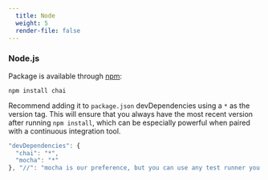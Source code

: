 ```yaml
---
  title: Node
  weight: 5
  render-file: false
---
```


### Node.js

Package is available through [npm](http://npmjs.org):

    npm install chai

Recommend adding it to `package.json` devDependencies using a `*` as the version tag.
This will ensure that you always have the most recent version after running `npm install`,
which can be especially powerful when paired with a continuous integration tool.

```javascript
"devDependencies": {
  "chai": "*",
  "mocha": "*"
}, "//": "mocha is our preference, but you can use any test runner you like"
```

